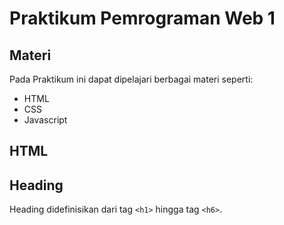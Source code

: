# Praktikum Pemrograman Web 1

## Materi
Pada Praktikum ini dapat dipelajari berbagai materi seperti:
  - HTML
  - CSS
  - Javascript

## HTML

## Heading
  Heading didefinisikan dari tag `<h1>` hingga tag `<h6>`.
